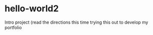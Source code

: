 # hello-world2
Intro project (read the directions this time
trying this out to develop my portfolio
